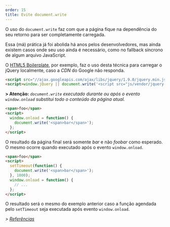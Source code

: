 ```yaml
---
order: 15
title: Evite document.write
---
```


O uso do `document.write` faz com que a página fique na dependência do seu retorno para ser completamente carregada.

Essa (má) prática já foi abolida há anos pelos desenvolvedores, mas ainda existem casos onde seu uso ainda é necessário, como no fallback síncrono de algum arquivo JavaScript.

O [HTML5 Boilerplate](https://github.com/h5bp/html5-boilerplate/), por exemplo, faz o uso desta técnica para carregar o jQuery localmente, caso a *CDN* do Google não responda.

```html
<script src="//ajax.googleapis.com/ajax/libs/jquery/1.9.0/jquery.min.js"></script>
<script>window.jQuery || document.write('<script src="js/vendor/jquery-1.9.0.min.js"><\/script>')</script>
```
**> Atenção:** *`document.write` executado durante ou após o evento `window.onload` substitui todo o conteúdo da página atual.*

```html
<span>foo</span>
<script>
  window.onload = function() {
    document.write('<span>bar</span>');
  };
</script>
```
O resultado da página final será somente *bar* e não *foobar* como esperado. O mesmo ocorre quando executado após o evento `window.onload`.

```html
<span>foo</span>
<script>
  setTimeout(function() {
    document.write('<span>bar</span>');
  }, 1000);
  window.onload = function() {
    // ...
  };
</script>
```
O resultado será o mesmo do exemplo anterior caso a função agendada pelo `setTimeout` seja executada após evento `window.onload`.

*> [Referências](https://github.com/zenorocha/browser-diet/wiki/References#avoid-documentwrite)*